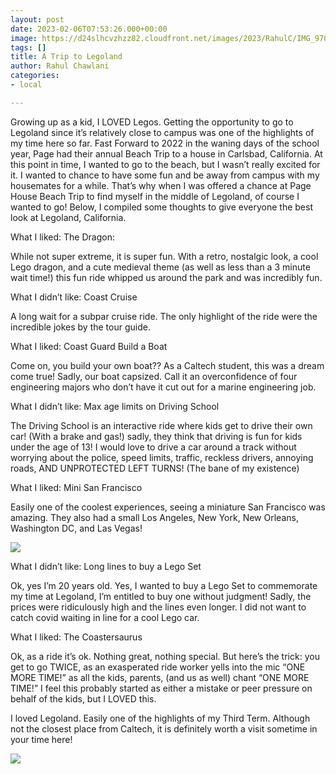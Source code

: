 ```yaml
---
layout: post
date: 2023-02-06T07:53:26.000+00:00
image: https://d24slhcvzhzz82.cloudfront.net/images/2023/RahulC/IMG_9701.JPG
tags: []
title: A Trip to Legoland
author: Rahul Chawlani
categories:
- local

---
```

Growing up as a kid, I LOVED Legos. Getting the opportunity to go to Legoland since it’s relatively close to campus was one of the highlights of my time here so far. Fast Forward to 2022 in the waning days of the school year, Page had their annual Beach Trip to a house in Carlsbad, California. At this point in time, I wanted to go to the beach, but I wasn’t really excited for it. I wanted to chance to have some fun and be away from campus with my housemates for a while. That’s why when I was offered a chance at Page House Beach Trip to find myself in the middle of Legoland, of course I wanted to go! Below, I compiled some thoughts to give everyone the best look at Legoland, California.

What I liked: The Dragon:

While not super extreme, it is super fun. With a retro, nostalgic look, a cool Lego dragon, and a cute medieval theme (as well as less than a 3 minute wait time!) this fun ride whipped us around the park and was incredibly fun.

What I didn’t like: Coast Cruise

A long wait for a subpar cruise ride. The only highlight of the ride were the incredible jokes by the tour guide.

What I liked: Coast Guard Build a Boat

Come on, you build your own boat?? As a Caltech student, this was a dream come true! Sadly, our boat capsized. Call it an overconfidence of four engineering majors who don’t have it cut out for a marine engineering job.

What I didn’t like: Max age limits on Driving School

The Driving School is an interactive ride where kids get to drive their own car! (With a brake and gas!) sadly, they think that driving is fun for kids under the age of 13! I would love to drive a car around a track without worrying about the police, speed limits, traffic, reckless drivers, annoying roads, AND UNPROTECTED LEFT TURNS! (The bane of my existence)

What I liked: Mini San Francisco

Easily one of the coolest experiences, seeing a miniature San Francisco was amazing. They also had a small Los Angeles, New York, New Orleans, Washington DC, and Las Vegas!

![](https://d24slhcvzhzz82.cloudfront.net/images/2023/RahulC/IMG_9699.JPG)

What I didn’t like: Long lines to buy a Lego Set

Ok, yes I’m 20 years old. Yes, I wanted to buy a Lego Set to commemorate my time at Legoland, I’m entitled to buy one without judgment! Sadly, the prices were ridiculously high and the lines even longer. I did not want to catch covid waiting in line for a cool Lego car.

What I liked: The Coastersaurus

Ok, as a ride it’s ok. Nothing great, nothing special. But here’s the trick: you get to go TWICE, as an exasperated ride worker yells into the mic “ONE MORE TIME!” as all the kids, parents, (and us as well) chant “ONE MORE TIME!” I feel this probably started as either a mistake or peer pressure on behalf of the kids, but I LOVED this.

I loved Legoland. Easily one of the highlights of my Third Term. Although not the closest place from Caltech, it is definitely worth a visit sometime in your time here!

![](https://d24slhcvzhzz82.cloudfront.net/images/2023/RahulC/IMG_9709.JPG)